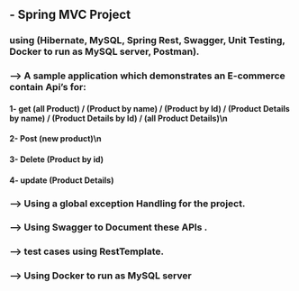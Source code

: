 ## -	Spring MVC Project 
### using (Hibernate, MySQL, Spring Rest, Swagger, Unit Testing, Docker to run as MySQL server, Postman). 
### --> A sample application which demonstrates an E-commerce contain Api’s for:
#### 1-  get  (all Product) / (Product by name) / (Product by Id) / (Product Details by name) / (Product Details by Id) / (all Product   Details)\n
#### 2-  Post (new product)\n
#### 3-  Delete (Product by id)
#### 4-  update (Product Details)
### --> Using a global exception Handling for the project.
### --> Using Swagger to Document these APIs .
### --> test cases using RestTemplate.
### --> Using Docker to run as MySQL server
